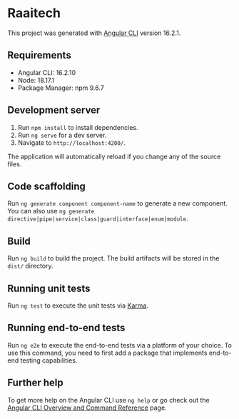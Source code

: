 # Raaitech

This project was generated with [Angular CLI](https://github.com/angular/angular-cli) version 16.2.1.

## Requirements

- Angular CLI: 16.2.10
- Node: 18.17.1
- Package Manager: npm 9.6.7

## Development server

1. Run `npm install` to install dependencies.
2. Run `ng serve` for a dev server. 
3. Navigate to `http://localhost:4200/`. 

The application will automatically reload if you change any of the source files.

## Code scaffolding

Run `ng generate component component-name` to generate a new component. You can also use `ng generate directive|pipe|service|class|guard|interface|enum|module`.

## Build

Run `ng build` to build the project. The build artifacts will be stored in the `dist/` directory.

## Running unit tests

Run `ng test` to execute the unit tests via [Karma](https://karma-runner.github.io).

## Running end-to-end tests

Run `ng e2e` to execute the end-to-end tests via a platform of your choice. To use this command, you need to first add a package that implements end-to-end testing capabilities.

## Further help

To get more help on the Angular CLI use `ng help` or go check out the [Angular CLI Overview and Command Reference](https://angular.io/cli) page.

